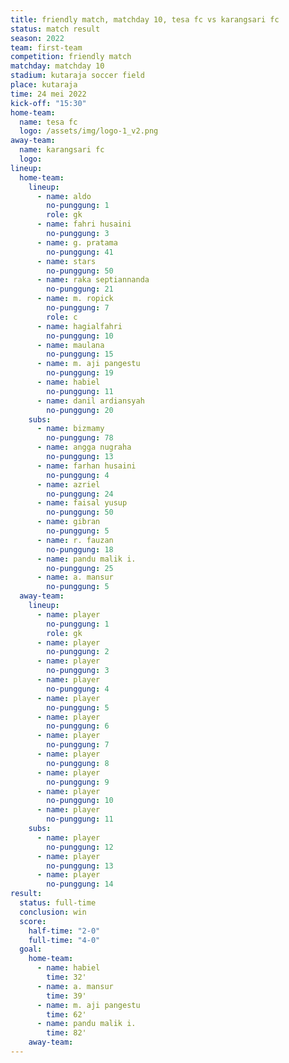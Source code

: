 ```yaml
---
title: friendly match, matchday 10, tesa fc vs karangsari fc
status: match result
season: 2022
team: first-team
competition: friendly match
matchday: matchday 10
stadium: kutaraja soccer field
place: kutaraja
time: 24 mei 2022
kick-off: "15:30"
home-team:
  name: tesa fc
  logo: /assets/img/logo-1_v2.png
away-team:
  name: karangsari fc
  logo: 
lineup:
  home-team:
    lineup:
      - name: aldo
        no-punggung: 1
        role: gk
      - name: fahri husaini
        no-punggung: 3
      - name: g. pratama
        no-punggung: 41
      - name: stars
        no-punggung: 50
      - name: raka septiannanda
        no-punggung: 21
      - name: m. ropick
        no-punggung: 7
        role: c
      - name: hagialfahri
        no-punggung: 10
      - name: maulana
        no-punggung: 15
      - name: m. aji pangestu
        no-punggung: 19
      - name: habiel
        no-punggung: 11
      - name: danil ardiansyah
        no-punggung: 20
    subs:
      - name: bizmamy
        no-punggung: 78
      - name: angga nugraha
        no-punggung: 13
      - name: farhan husaini
        no-punggung: 4
      - name: azriel
        no-punggung: 24
      - name: faisal yusup
        no-punggung: 50
      - name: gibran
        no-punggung: 5
      - name: r. fauzan
        no-punggung: 18
      - name: pandu malik i.
        no-punggung: 25
      - name: a. mansur
        no-punggung: 5
  away-team:
    lineup:
      - name: player
        no-punggung: 1
        role: gk
      - name: player
        no-punggung: 2
      - name: player
        no-punggung: 3
      - name: player
        no-punggung: 4
      - name: player
        no-punggung: 5
      - name: player
        no-punggung: 6
      - name: player
        no-punggung: 7
      - name: player
        no-punggung: 8
      - name: player
        no-punggung: 9
      - name: player
        no-punggung: 10
      - name: player
        no-punggung: 11
    subs:
      - name: player
        no-punggung: 12
      - name: player
        no-punggung: 13
      - name: player
        no-punggung: 14
result:
  status: full-time
  conclusion: win
  score:
    half-time: "2-0"
    full-time: "4-0"
  goal:
    home-team:
      - name: habiel
        time: 32'
      - name: a. mansur
        time: 39'
      - name: m. aji pangestu
        time: 62'
      - name: pandu malik i.
        time: 82'
    away-team:
---
```

